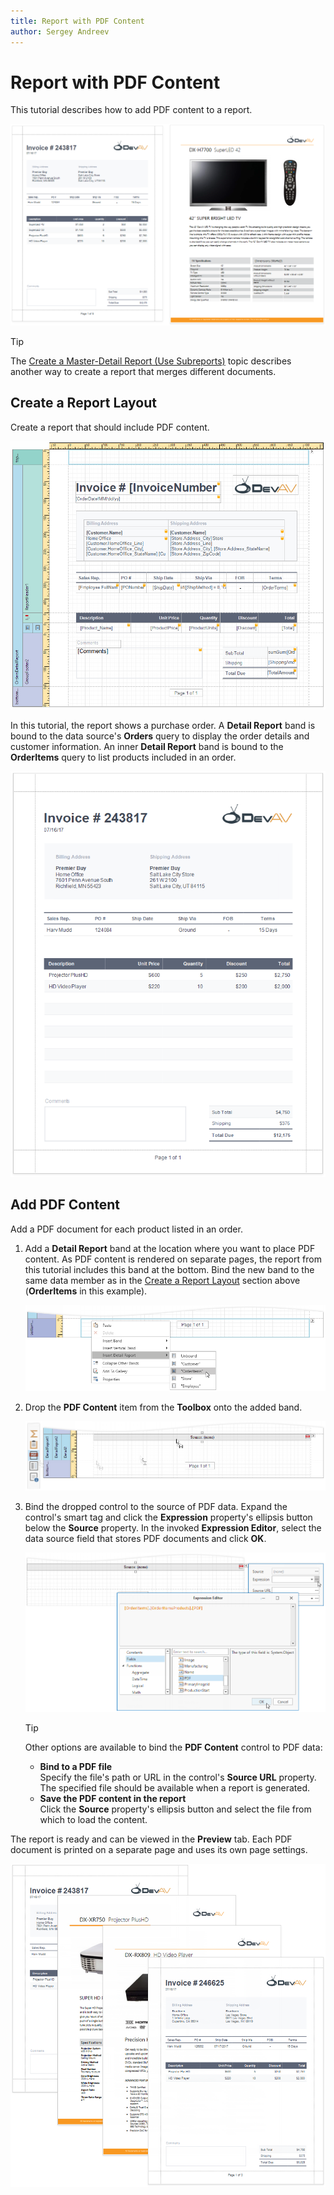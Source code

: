 ```yaml
---
title: Report with PDF Content
author: Sergey Andreev
---
```

# Report with PDF Content

This tutorial describes how to add PDF content to a report.

![pdfcontentdemo-result](../../../../images/eurd-pdfcontentdemo-result.png)

> [!TIP]
> The [Create a Master-Detail Report (Use Subreports)](create-a-master-detail-report-use-subreports.md) topic describes another way to create a report that merges different documents.

## Create a Report Layout

Create a report that should include PDF content.

![initial-report](../../../../images/eurd-wpf-pdfcontentdemo-initial-report.png)

In this tutorial, the report shows a purchase order. A **Detail Report** band is bound to the data source's **Orders** query to display the order details and customer information. An inner **Detail Report** band is bound to the **OrderItems** query to list products included in an order.

![initial-report](../../../../images/eurd-pdfcontentdemo-initial-preview.png)

## Add PDF Content

Add a PDF document for each product listed in an order.

1. Add a **Detail Report** band at the location where you want to place PDF content. As PDF content is rendered on separate pages, the report from this tutorial includes this band at the bottom. Bind the new band to the same data member as in the [Create a Report Layout](#create-a-report-layout) section above (**OrderItems** in this example).

    ![add-detail-report-for-pdf](../../../../images/eurd-wpf-pdfcontentdemo-add-detail-report-for-pdf.png)

1. Drop the **PDF Content** item from the **Toolbox** onto the added band.

    ![drop-xrpdfcontent](../../../../images/eurd-wpf-pdfcontentdemo-drop-xrpdfcontent.png)

1. Bind the dropped control to the source of PDF data. Expand the control's smart tag and click the **Expression** property's ellipsis button below the **Source** property. In the invoked **Expression Editor**, select the data source field that stores PDF documents and click **OK**.

    ![bind-to-pdf-source](../../../../images/eurd-wpf-pdfcontentdemo-bind-to-pdf-source.png)

    > [!TIP]  
    > Other options are available to bind the **PDF Content** control to PDF data:  
    > * **Bind to a PDF file**  
    >   Specify the file's path or URL in the control's **Source URL** property. The specified file should be available when a report is generated.
    > * **Save the PDF content in the report**  
    >   Click the **Source** property's ellipsis button and select the file from which to load the content.

The report is ready and can be viewed in the **Preview** tab. Each PDF document is printed on a separate page and uses its own page settings.

![pdfcontentdemo-result](../../../../images/eurd-pdfcontentdemo-result2.png)